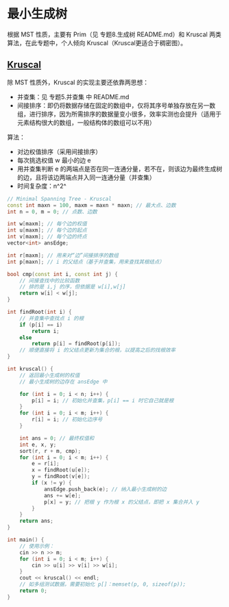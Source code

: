 # 最小生成树

根据 MST 性质，主要有 Prim（见 专题8.生成树 README.md）和 Kruscal 两类算法，在此专题中，个人倾向 Kruscal（Kruscal更适合于稠密图）。

## [Kruscal](https://wangxw.cn/htmls/p-k-d-f.html#H3-2)

除 MST 性质外，Kruscal 的实现主要还依靠两思想：
* 并查集：见 专题5.并查集 中 README.md
* 间接排序：即仍将数据存储在固定的数组中，仅将其序号单独存放在另一数组，进行排序，因为所需排序的数据量变小很多，效率实测也会提升（适用于元素结构很大的数组，一般结构体的数组可以不用）

算法：
* 对边权值排序（采用间接排序）
* 每次挑选权值 w 最小的边 e
* 用并查集判断 e 的两端点是否在同一连通分量，若不在，则该边为最终生成树的边，且将该边两端点并入同一连通分量（并查集）
* 时间复杂度：n^2^

```C++ {.lang-type-c++}
// Minimal Spanning Tree - Kruscal
const int maxn = 100, maxm = maxn * maxn; // 最大点、边数
int n = 0, m = 0; // 点数、边数

int w[maxm]; // 每个边的权值
int u[maxm]; // 每个边的起点
int v[maxm]; // 每个边的终点
vector<int> ansEdge;

int r[maxm]; // 用来对“边”间接排序的数组
int p[maxn]; // i 的父结点（基于并查集，用来查找其根结点）

bool cmp(const int i, const int j) {
    // 间接查找中的比较函数
    // 排的是 i,j 的序，但依据是 w[i],w[j]
    return w[i] < w[j];
}

int findRoot(int i) {
    // 并查集中查找点 i 的根
    if (p[i] == i)
        return i;
    else
        return p[i] = findRoot(p[i]);
    // 顺便直接将 i 的父结点更新为集合的根，以提高之后的找根效率
}

int kruscal() {
    // 返回最小生成树的权值
    // 最小生成树的边存在 ansEdge 中

    for (int i = 0; i < n; i++) {
        p[i] = i; // 初始化并查集，p[i] == i 时它自己就是根
    }
    for (int i = 0; i < m; i++) {
        r[i] = i; // 初始化边序号
    }

    int ans = 0; // 最终权值和
    int e, x, y;
    sort(r, r + m, cmp);
    for (int i = 0; i < m; i++) {
        e = r[i];
        x = findRoot(u[e]);
        y = findRoot(v[e]);
        if (x != y) {
            ansEdge.push_back(e); // 纳入最小生成树的边
            ans += w[e];
            p[x] = y; // 把根 y 作为根 x 的父结点，即把 x 集合并入 y
        }
    }
    return ans;
}

int main() {
    // 使用示例：
    cin >> n >> m;
    for (int i = 0; i < m; i++) {
        cin >> u[i] >> v[i] >> w[i];
    }
    cout << kruscal() << endl;
    // 如多组测试数据，需要初始化 p[]：memset(p, 0, sizeof(p));
    return 0;
}
```

<br>